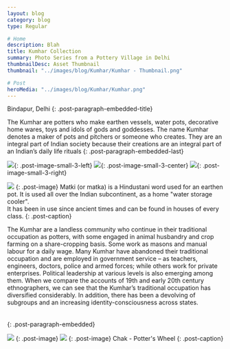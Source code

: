 ```yaml
---
layout: blog
category: blog
type: Regular

# Home
description: Blah
title: Kumhar Collection
summary: Photo Series from a Pottery Village in Delhi
thumbnailDesc: Asset Thumbnail
thumbnail: "../images/blog/Kumhar/Kumhar - Thumbnail.png"

# Post
heroMedia: "../images/blog/Kumhar/Kumhar.png"
---
```


Bindapur, Delhi
{: .post-paragraph-embedded-title}

The Kumhar are potters who make earthen vessels, water pots, decorative home wares, toys and idols of gods and goddesses. The name Kumhar denotes a maker of pots and pitchers or someone who creates. They are an integral part of Indian society because their creations are an integral part of an Indian’s daily life rituals
{: .post-paragraph-embedded-last}



<img src="../images/blog/Kumhar/Images/1 2.png" data-src="../images/blog/Kumhar/Images/1.png" class="lazyload blur-up">{: .post-image-small-3-left}
<img src="../images/blog/Kumhar/Images/2 2.png" data-src="../images/blog/Kumhar/Images/2.png" class="lazyload blur-up">{: .post-image-small-3-center}
<img src="../images/blog/Kumhar/Images/3 2.png" data-src="../images/blog/Kumhar/Images/3.png" class="lazyload blur-up">{: .post-image-small-3-right}

<img src="../images/blog/Kumhar/Images/4 2.png" data-src="../images/blog/Kumhar/Images/4.png" class="lazyload blur-up">
{: .post-image} 
Matki (or matka) is a Hindustani word used for an earthen pot. It is used all over the Indian subcontinent, as a home "water storage cooler".<br> It has been in use since ancient times and can be found in houses of every class.
{: .post-caption}


The Kumhar are a landless community who continue in their traditional occupation as potters, with some engaged in animal husbandry and crop farming on a share-cropping basis. Some work as masons and manual labour for a daily wage. Many Kumhar have abandoned their traditional occupation and are employed in government service – as teachers, engineers, doctors, police and armed forces; while others work for private enterprises. Political leadership at various levels is also emerging among them.
When we compare the accounts of 19th and early 20th century ethnographers, we can see that the Kumhar’s traditional occupation has diversified considerably. In addition, there has been a devolving of subgroups and an increasing identity-consciousness across states.<br><br><br>
{: .post-paragraph-embedded}



<img src="../images/blog/Kumhar/Images/5 2.png" data-src="../images/blog/Kumhar/Images/5.png" class="lazyload blur-up">
{: .post-image} 

<img src="../images/blog/Kumhar/Images/6 2.png" data-src="../images/blog/Kumhar/Images/6.png" class="lazyload blur-up">
{: .post-image} 
Chak - Potter's Wheel
{: .post-caption}

















